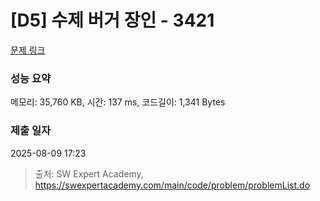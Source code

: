 # [D5] 수제 버거 장인 - 3421 

[문제 링크](https://swexpertacademy.com/main/code/problem/problemDetail.do?contestProbId=AWErcQmKy6kDFAXi) 

### 성능 요약

메모리: 35,760 KB, 시간: 137 ms, 코드길이: 1,341 Bytes

### 제출 일자

2025-08-09 17:23



> 출처: SW Expert Academy, https://swexpertacademy.com/main/code/problem/problemList.do
